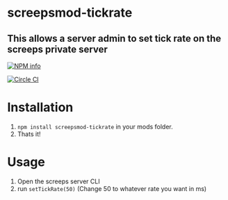 # screepsmod-tickrate

## This allows a server admin to set tick rate on the screeps private server

[![NPM info](https://nodei.co/npm/screepsmod-tickrate.png?downloads=true)](https://npmjs.org/package/screepsmod-tickrate)

[![Circle CI](https://circleci.com/gh/ScreepsMods/screepsmod-tickrate.svg?style=shield)](https://circleci.com/gh/ScreepsMods/screepsmod-tickrate)

# Installation 

1. `npm install screepsmod-tickrate` in your mods folder.
2. Thats it!

# Usage
1. Open the screeps server CLI
2. run `setTickRate(50)` (Change 50 to whatever rate you want in ms)

